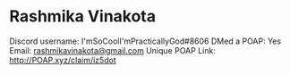 # Rashmika Vinakota

Discord username: I'mSoCoolI'mPracticallyGod#8606
DMed a POAP: Yes
Email: rashmikavinakota@gmail.com
Unique POAP Link: 
http://POAP.xyz/claim/iz5dot